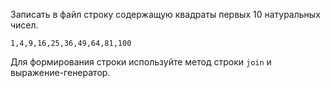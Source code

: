 Записать в файл строку содержащую квадраты первых 10 натуральных чисел.

```text
1,4,9,16,25,36,49,64,81,100

```

Для формирования строки используйте метод строки `join` и выражение-генератор.
